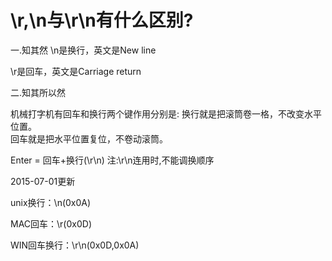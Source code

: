 # \r,\n与\r\n有什么区别?

一.知其然
\n是换行，英文是New line

\r是回车，英文是Carriage return



二.知其所以然


机械打字机有回车和换行两个键作用分别是:
换行就是把滚筒卷一格，不改变水平位置。   
回车就是把水平位置复位，不卷动滚筒。

Enter = 回车+换行(\r\n)  注:\r\n连用时,不能调换顺序



2015-07-01更新

unix换行：\n(0x0A)

MAC回车：\r(0x0D)

WIN回车换行：\r\n(0x0D,0x0A)

